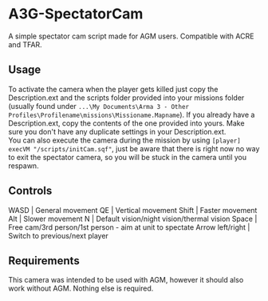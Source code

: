 # A3G-SpectatorCam
A simple spectator cam script made for AGM users. Compatible with ACRE and TFAR.

## Usage
To activate the camera when the player gets killed just copy the Description.ext and the scripts folder provided into your missions folder (usually found under `...\My Documents\Arma 3 - Other Profiles\Profilename\missions\Missioname.Mapname`). If you already have a Description.ext, copy the contents of the one provided into yours. Make sure you don't have any duplicate settings in your Description.ext.  
You can also execute the camera during the mission by using `[player] execVM "/scripts/initCam.sqf"`, just be aware that there is right now no way to exit the spectator camera, so you will be stuck in the camera until you respawn.

## Controls
WASD | General movement
QE | Vertical movement
Shift | Faster movement
Alt | Slower movement
N | Default vision/night vision/thermal vision
Space | Free cam/3rd person/1st person - aim at unit to spectate
Arrow left/right | Switch to previous/next player

## Requirements
This camera was intended to be used with AGM, however it should also work without AGM. Nothing else is required.